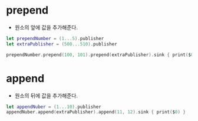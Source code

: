 # prepend

- 원소의 앞에 값을 추가해준다. 

```swift
let prependNumber = (1...5).publisher
let extraPublisher = (500...510).publisher

prependNumber.prepend(100, 101).prepend(extraPublisher).sink { print($0) }
```

# append

- 원소의 뒤에 값을 추가해준다. 

```swift
let appendNuber = (1...10).publisher
appendNuber.append(extraPublisher).append(11, 12).sink { print($0) }
```

